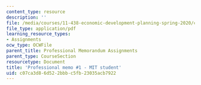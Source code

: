 ```yaml
---
content_type: resource
description: ''
file: /media/courses/11-438-economic-development-planning-spring-2020/c07ca3d86d522bbbc5fb23035acb7922_MIT11_438s20_memo1_anon.pdf
file_type: application/pdf
learning_resource_types:
- Assignments
ocw_type: OCWFile
parent_title: Professional Memorandum Assignments
parent_type: CourseSection
resourcetype: Document
title: 'Professional memo #1 - MIT student'
uid: c07ca3d8-6d52-2bbb-c5fb-23035acb7922
---
```

